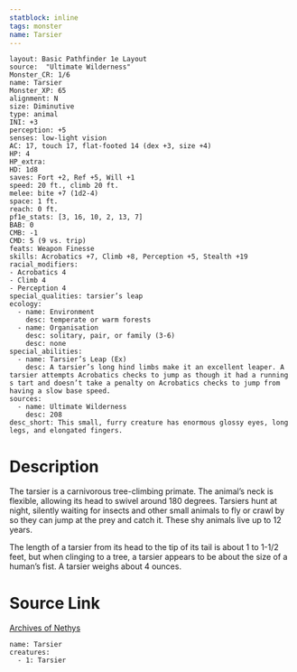 ```yaml
---
statblock: inline
tags: monster
name: Tarsier
---
```

```statblock
layout: Basic Pathfinder 1e Layout
source:  "Ultimate Wilderness"
Monster_CR: 1/6
name: Tarsier
Monster_XP: 65
alignment: N
size: Diminutive
type: animal
INI: +3
perception: +5
senses: low-light vision
AC: 17, touch 17, flat-footed 14 (dex +3, size +4)
HP: 4
HP_extra: 
HD: 1d8
saves: Fort +2, Ref +5, Will +1
speed: 20 ft., climb 20 ft.
melee: bite +7 (1d2-4)
space: 1 ft.
reach: 0 ft.
pf1e_stats: [3, 16, 10, 2, 13, 7]
BAB: 0
CMB: -1
CMD: 5 (9 vs. trip)
feats: Weapon Finesse
skills: Acrobatics +7, Climb +8, Perception +5, Stealth +19
racial_modifiers:
- Acrobatics 4
- Climb 4
- Perception 4
special_qualities: tarsier’s leap
ecology:
  - name: Environment
    desc: temperate or warm forests
  - name: Organisation
    desc: solitary, pair, or family (3-6)
    desc: none
special_abilities:
  - name: Tarsier’s Leap (Ex)
    desc: A tarsier’s long hind limbs make it an excellent leaper. A tarsier attempts Acrobatics checks to jump as though it had a running s tart and doesn’t take a penalty on Acrobatics checks to jump from having a slow base speed.
sources:
  - name: Ultimate Wilderness
    desc: 208
desc_short: This small, furry creature has enormous glossy eyes, long legs, and elongated fingers.
```
# Description
The tarsier is a carnivorous tree-climbing primate. The animal’s neck is flexible, allowing its head to swivel around 180 degrees. Tarsiers hunt at night, silently waiting for insects and other small animals to fly or crawl by so they can jump at the prey and catch it. These shy animals live up to 12 years.

 The length of a tarsier from its head to the tip of its tail is about 1 to 1-1/2 feet, but when clinging to a tree, a tarsier appears to be about the size of a human’s fist. A tarsier weighs about 4 ounces.
# Source Link
[Archives of Nethys](https://aonprd.com/MonsterDisplay.aspx?ItemName=Tarsier)
```encounter-table
name: Tarsier
creatures:
  - 1: Tarsier
```
